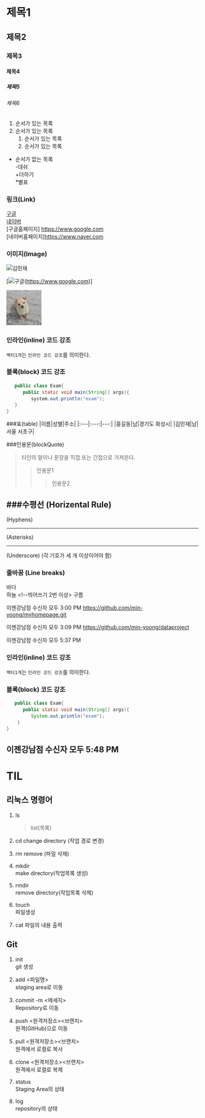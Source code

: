 # 제목1

## 제목2

### 제목3

#### 제목4

##### 제목5

###### 제목6

1. 순서가 있는 목록
2. 순서가 있는 목록
   1. 순서가 있는 목록
   2. 순서가 있는 목록

- 순서가 없는 목록  
  -대쉬  
  +더하기  
  \*별표

### 링크(Link)

[구글](https://www.google.com)  
[네이버](https://www.naver.com)  
[구글홈페이지] <https://www.google.com>  
[네이버홈페이지]<https://www.naver.com>

### 이미지(Image)

![김민재](https://search.pstatic.net/common?type=b&size=216&quality=100&direct=true&src=http%3A%2F%2Fsstatic.naver.net%2Fpeople%2F1%2F202206281819545621.png)

[![구글](https://www.google.com/images/branding/googlelogo/1x/googlelogo_color_272x92dp.png)(https://www.google.com)]

![갱얼쥐](./asset/갱얼쥐.jpg)

### 인라인(inline) 코드 강조

`백티1개`는 `인라인 코드 강조`를 의미한다.

### 블록(block) 코드 강조

```java
   public class Exam{
      public static void main(String[] args){
         system.out.println("exam");
   }
}
```

###표(table)
|이름|성별|주소|
|:---|:---:|---:|
|홍길동|남|경기도 화성시|
|김민재|남|서울 서초구|

###인용문(blockQuote)
> 타인의 말이나 문장을 직접 또는 간접으로 가져온다.
>> 인용문1
>>> 인용문2

###수평선 (Horizental Rule)
---
(Hyphens)
***
(Asterisks)
___
(Underscore)
(각 기호가 세 개 이상이어야 함)


### 줄바꿈 (Line breaks)
바다 <br>
하늘 <!--띄어쓰기 2번 이상>
구름

이젠강남점 수신자 모두 3:00 PM
https://github.com/min-yoong/myhomepage.git

이젠강남점 수신자 모두 3:09 PM
https://github.com/min-yoong/dataproject

이젠강남점 수신자 모두 5:37 PM
### 인라인(inline) 코드 강조
`백티1개`는 `인라인 코드 강조`를 의미한다.

### 블록(block) 코드 강조
```java
   public class Exam{
      public static void main(String[] args){
         System.out.println("exam");
    }
}
```

이젠강남점 수신자 모두 5:48 PM
----
# TIL

## 리눅스 명령어

1. ls

   > list(목록)

2. cd
   change directory (작업 경로 변경)

3. rm
   remove (파일 삭제)

4. mkdir  
   make directory(작업목록 생성)

5. rmdir  
   remove directory(작업목록 삭제)

6. touch  
   파일생성

7. cat
   파일의 내용 출력

## Git

1. init  
   git 생성
2. add <파일명>  
   staging area로 이동
3. commit -m <메세지>  
   Repository로 이동
4. push <원격저장소><브랜치>  
   원격(GitHub)으로 이동
5. pull <원격저장소><브랜치>  
   원격에서 로컬로 복사
6. clone <원격저장소><브랜치>  
   원격에서 로컬로 복제

7. status  
   Staging Area의 상태
8. log  
   repository의 상태
